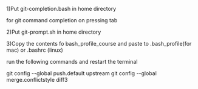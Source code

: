 1)Put git-completion.bash in home directory

for git command completion on pressing tab

2)Put git-prompt.sh in home directory

3)Copy the contents fo bash_profile_course and paste to .bash_profile(for mac)
  or .bashrc (linux)


run the following commands and restart the terminal

git config --global push.default upstream
git config --global merge.conflictstyle diff3
